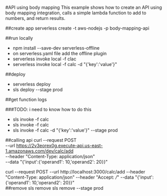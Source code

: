 #API using body mapping
This example shows how to create an API using body mapping integration, 
calls a simple lambda function to add to numbers, and return results.

##create app
serverless create -t aws-nodejs -p body-mapping-api


##run locally
- npm install --save-dev serverless-offline
- on serverless.yaml file add the offline plugin
- serverless invoke local -f clac
- serverless invoke local -f calc -d "{'key':'value'}"


##deploy
- serverless deploy
- sls deploy --stage prod

##get function logs


###TODO: i need to know how to do this
- sls invoke -f calc
- sls invoke -f calc 
- sls invoke -f calc -d "{'key':'value'}" --stage prod


##calling api
curl --request POST \
  --url https://2v3eorex0g.execute-api.us-east-1.amazonaws.com/dev/calc/add \
  --header "Content-Type: application/json" \
  --data "{'input':{'operand1': 10,'operand2': 20}}"
  
curl --request POST --url http://localhost:3000/calc/add --header "Content-Type: application/json" --header "Accept: */*"  --data "{'input':{'operand1': 10,'operand2': 20}}"  
##remove
sls remove 
sls remove --stage prod
